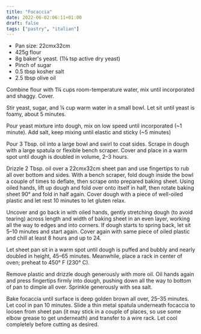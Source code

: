 ```yaml
---
title: "Focaccia"
date: 2022-06-02:06:11+01:00
draft: false
tags: ["pastry", "italian"]
---
```


 - Pan size: 22cmx32cm
 - 425g flour
 - 8g baker's yeast. (1⅛  tsp active dry yeast)
 - Pinch of sugar
 - 0.5 tbsp kosher salt
 - 2.5 tbsp olive oil

Combine flour with 1¼ cups room-temperature water, mix until incorporated and shaggy. Cover.

Stir yeast, sugar, and ¼ cup warm water in a small bowl. Let sit until yeast is foamy, about 5 minutes.

Pour yeast mixture into dough, mix on low speed until incorporated (~1 minute). Add salt, keep mixing until elastic and sticky (~5 minutes)

Pour 3 Tbsp. oil into a large bowl and swirl to coat sides. Scrape in dough with a large spatula or flexible bench scraper. Cover and place in a warm spot until dough is doubled in volume, 2–3 hours.

Drizzle 2 Tbsp. oil over a 22cmx32cm sheet pan and use fingertips to rub all over bottom and sides. With a bench scraper, fold dough inside the bowl a couple of times to deflate, then scrape onto prepared baking sheet. Using oiled hands, lift up dough and fold over onto itself in half, then rotate baking sheet 90° and fold in half again. Cover dough with a piece of well-oiled plastic and let rest 10 minutes to let gluten relax.

Uncover and go back in with oiled hands, gently stretching dough (to avoid tearing) across length and width of baking sheet in an even layer, working all the way to edges and into corners. If dough starts to spring back, let sit 5–10 minutes and start again. Cover again with same piece of oiled plastic and chill at least 8 hours and up to 24.

Let sheet pan sit in a warm spot until dough is puffed and bubbly and nearly doubled in height, 45–65 minutes. Meanwhile, place a rack in center of oven; preheat to 450° F (230° C).

Remove plastic and drizzle dough generously with more oil. Oil hands again and press fingertips firmly into dough, pushing down all the way to bottom of pan to dimple all over. Sprinkle generously with sea salt.

Bake focaccia until surface is deep golden brown all over, 25–35 minutes. Let cool in pan 10 minutes. Slide a thin metal spatula underneath focaccia to loosen from sheet pan (it may stick in a couple of places, so use some elbow grease to get underneath) and transfer to a wire rack. Let cool completely before cutting as desired.

